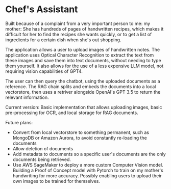 # Chef's Assistant

Built because of a complaint from a very important person to me: my mother: She has hundreds of pages of handwritten recipes, which makes it difficult for her to find the recipes she wants quickly, or to get a list of ingredients for a certain dish when she's out shopping.

The application allows a user to upload images of handwritten notes. The application uses Optical Character Recognition to extract the text from these images and save them into text documents, without needing to type them yourself. It also allows for the use of a less expensive LLM model, not requiring vision capabilities of GPT4.

The user can then query the chatbot, using the uploaded documents as a reference. The RAG chain splits and embeds the documents into a local vectorstore, then uses a retriver alongside OpenAI's GPT 3.5 to return the relevant information.

Current version: Basic implementation that allows uploading images, basic pre-processing for OCR, and local storage for RAG documents.

Future plans:
- Convert from local vectorstore to something permanent, such as MongoDB or Amazon Aurora, to avoid constantly re-loading the documents
- Allow deletion of documents
- Add metadata to documents so a specific user's documents are the only documents being retrieved. 
- Use AWS SageMaker to deploy a more custom Computer Vision model. Building a Proof of Concept model with Pytorch to train on my mother's handwriting for more accuracy. Possibly enabling users to upload their own images to be trained for themselves.
  

